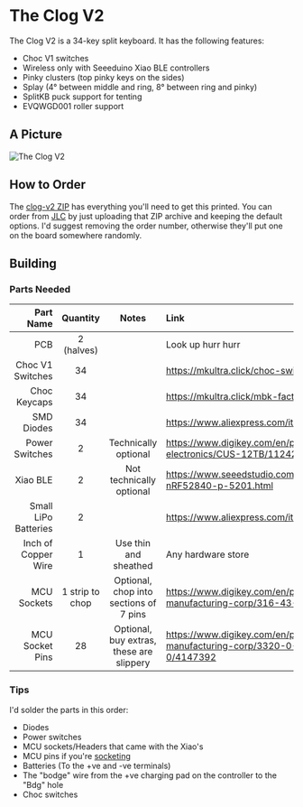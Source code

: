 The Clog V2
===========

The Clog V2 is a 34-key split keyboard. It has the following features:

- Choc V1 switches
- Wireless only with Seeeduino Xiao BLE controllers
- Pinky clusters (top pinky keys on the sides)
- Splay (4° between middle and ring, 8° between ring and pinky)
- SplitKB puck support for tenting
- EVQWGD001 roller support

## A Picture

![The Clog V2](./clog-v2.png)

## How to Order

The [clog-v2 ZIP](./clog-v2.zip) has everything you'll need to get this printed.
You can order from [JLC](jlcpcb.com) by just uploading that ZIP archive and keeping
the default options. I'd suggest removing the order number, otherwise they'll put
one on the board somewhere randomly.

## Building

### Parts Needed

Part Name            | Quantity        | Notes                                    | Link
--------------------:|:---------------:|:----------------------------------------:|:----
PCB                  | 2 (halves)      |                                          | Look up hurr hurr
Choc V1 Switches     | 34              |                                          | <https://mkultra.click/choc-switches>
Choc Keycaps         | 34              |                                          | <https://mkultra.click/mbk-factory-colors>
SMD Diodes           | 34              |                                          | <https://www.aliexpress.com/item/3256802562651339.html>
Power Switches       | 2               | Technically optional                     | <https://www.digikey.com/en/products/detail/nidec-copal-electronics/CUS-12TB/1124222>
Xiao BLE             | 2               | Not technically optional                 | <https://www.seeedstudio.com/Seeed-XIAO-BLE-nRF52840-p-5201.html>
Small LiPo Batteries | 2               |                                          | <https://www.aliexpress.com/item/2251832610867849.html>
Inch of Copper Wire  | 1               | Use thin and sheathed                    | Any hardware store
MCU Sockets          | 1 strip to chop | Optional, chop into sections of 7 pins   | <https://www.digikey.com/en/products/detail/mill-max-manufacturing-corp/316-43-164-41-006000/1212147>
MCU Socket Pins      | 28              | Optional, buy extras, these are slippery | <https://www.digikey.com/en/products/detail/mill-max-manufacturing-corp/3320-0-00-15-00-00-03-0/4147392>

### Tips

I'd solder the parts in this order:

- Diodes
- Power switches
- MCU sockets/Headers that came with the Xiao's
- MCU pins if you're [socketing](https://docs.splitkb.com/hc/en-us/articles/360011263059-How-do-I-socket-a-microcontroller-)
- Batteries (To the +ve and -ve terminals)
- The "bodge" wire from the +ve charging pad on the controller to the "Bdg" hole
- Choc switches
